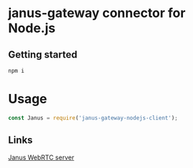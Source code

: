 # janus-gateway connector for Node.js

## Getting started

`npm i`

# Usage

```js
const Janus = require('janus-gateway-nodejs-client');
```

## Links

[Janus WebRTC server](https://janus.conf.meetecho.com/)
